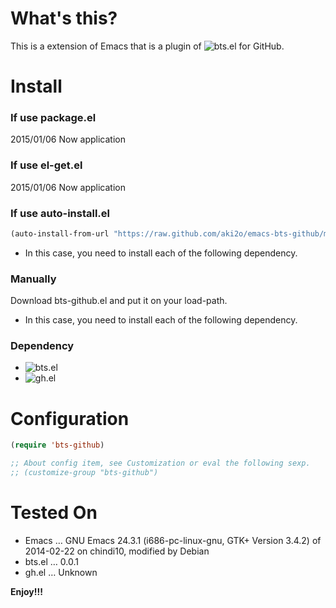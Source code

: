 # What's this?

This is a extension of Emacs that is a plugin of ![bts.el](https://github.com/aki2o/emacs-bts) for GitHub.  

# Install

### If use package.el

2015/01/06 Now application

### If use el-get.el

2015/01/06 Now application

### If use auto-install.el

```lisp
(auto-install-from-url "https://raw.github.com/aki2o/emacs-bts-github/master/bts-github.el")
```
-   In this case, you need to install each of the following dependency.

### Manually

Download bts-github.el and put it on your load-path.  
-   In this case, you need to install each of the following dependency.

### Dependency

-   ![bts.el](https://github.com/aki2o/emacs-bts)
-   ![gh.el](https://github.com/sigma/gh.el)

# Configuration

```lisp
(require 'bts-github)

;; About config item, see Customization or eval the following sexp.
;; (customize-group "bts-github")
```

# Tested On

-   Emacs &#x2026; GNU Emacs 24.3.1 (i686-pc-linux-gnu, GTK+ Version 3.4.2) of 2014-02-22 on chindi10, modified by Debian
-   bts.el &#x2026; 0.0.1
-   gh.el &#x2026; Unknown

**Enjoy!!!**
